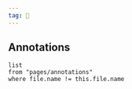 ```yaml
---
tag: 🔎 
---
```

## Annotations
```dataview
list
from "pages/annotations"
where file.name != this.file.name
```